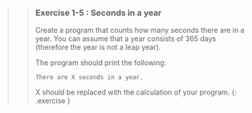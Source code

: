 >>### Exercise 1-5 : Seconds in a year
>>
>>Create a program that counts how many seconds there are in a year. You can assume that a year consists of 365 days (therefore the year is not a leap year).
>>
>>The program should print the following:
>>```output
>>There are X seconds in a year.
>>```
>>
>>X should be replaced with the calculation of your program.
>{: .exercise }